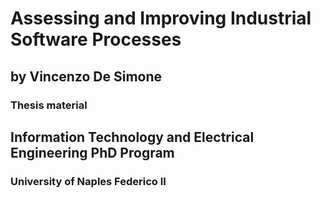 # Assessing and Improving Industrial Software Processes 
## by Vincenzo De Simone
### Thesis material

## Information Technology and Electrical Engineering PhD Program
### University of Naples Federico II


